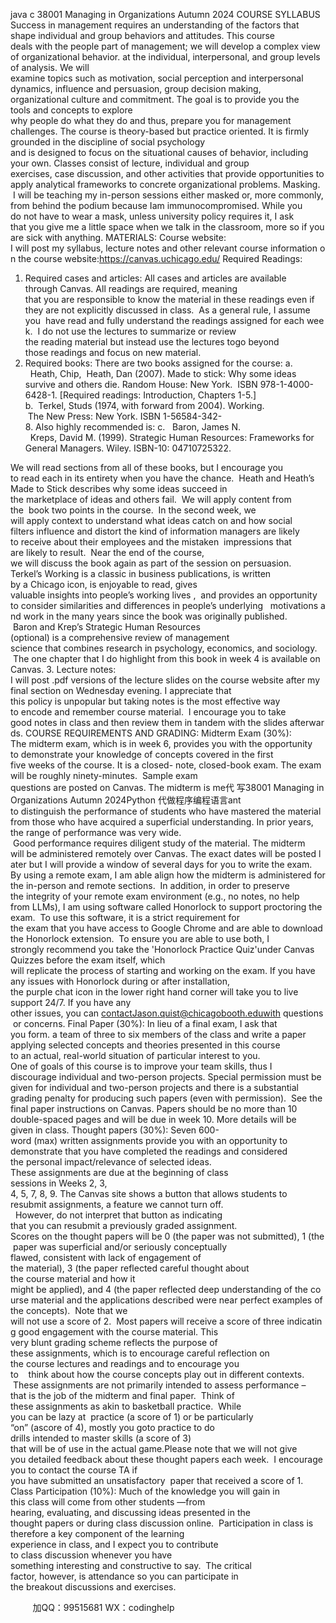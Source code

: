 java c
38001 Managing in Organizations 
Autumn 2024 
COURSE SYLLABUS
Success in management requires an understanding of the factors that shape individual and group behaviors and attitudes. This course deals with the people part of management; we will develop a complex view of organizational behavior. at the individual, interpersonal, and group levels of analysis. We will examine topics such as motivation, social perception and interpersonal dynamics, influence and persuasion, group decision making, organizational culture and commitment.
The goal is to provide you the tools and concepts to explore why people do what they do and thus, prepare you for management challenges. The course is theory-based but practice oriented. It is firmly grounded in the discipline of social psychology and is designed to focus on the situational causes of behavior, including your own.
Classes consist of lecture, individual and group exercises, case discussion, and other activities that provide opportunities to apply analytical frameworks to concrete organizational problems.
Masking.  I will be teaching my in-person sessions either masked or, more commonly, from behind the podium because Iam immunocompromised. While you do not have to wear a mask, unless university policy requires it, I ask that you give me a little space when we talk in the classroom, more so if you are sick with anything.
MATERIALS: 
Course website: 
I will post my syllabus, lecture notes and other relevant course information on the course website:https://canvas.uchicago.edu/ 
Required Readings: 
1. Required cases and articles: All cases and articles are available through Canvas.
All readings are required, meaning that you are responsible to know the material in these readings even if they are not explicitly discussed in class.  As a general rule, I assume you  have read and fully understand the readings assigned for each week.  I do not use the lectures to summarize or review the reading material but instead use the lectures togo beyond those readings and focus on new material.
2. Required books: There are two books assigned for the course:
a.   Heath, Chip,  Heath, Dan (2007). Made to stick: Why some ideas survive and others die. Random House: New York.  ISBN 978-1-4000-6428-1. [Required readings: Introduction, Chapters 1-5.]
b.  Terkel, Studs (1974, with forward from 2004). Working.  The New Press: New York.
ISBN 1-56584-342-8. Also highly recommended is:
c.   Baron, James N.   Kreps, David M. (1999). Strategic Human Resources: Frameworks for General Managers. Wiley. ISBN-10: 04710725322.


We will read sections from all of these books, but I encourage you to read each in its entirety when you have the chance.  Heath and Heath’s Made to Stick describes why some ideas succeed in the marketplace of ideas and others fail.  We will apply content from the  book two points in the course.  In the second week, we will apply context to understand what ideas catch on and how social filters influence and distort the kind of information managers are likely to receive about their employees and the mistaken  impressions that are likely to result.  Near the end of the course, we will discuss the book again as part of the session on persuasion. Terkel’s Working is a classic in business publications, is written by a Chicago icon, is enjoyable to read, gives valuable insights into people’s working lives ,  and provides an opportunity to consider similarities and differences in people’s underlying   motivations and work in the many years since the book was originally published.  Baron and Krep’s Strategic Human Resources (optional) is a comprehensive review of management science that combines research in psychology, economics, and sociology.  The one chapter that I do highlight from this book in week 4 is available on Canvas. 
3. Lecture notes: I will post .pdf versions of the lecture slides on the course website after my final section on Wednesday evening. I appreciate that this policy is unpopular but taking notes is the most effective way to encode and remember course material.  I encourage you to take good notes in class and then review them in tandem with the slides afterwards.
COURSE REQUIREMENTS AND GRADING: Midterm Exam (30%):
The midterm exam, which is in week 6, provides you with the opportunity to demonstrate your knowledge of concepts covered in the first five weeks of the course. It is a closed- note, closed-book exam. The exam will be roughly ninety-minutes.  Sample exam questions are posted on Canvas.
The midterm is me代 写38001 Managing in Organizations Autumn 2024Python
代做程序编程语言ant to distinguish the performance of students who have mastered the material from those who have acquired a superficial understanding. In prior years, the range of performance was very wide.  Good performance requires diligent study of the material.
The midterm will be administered remotely over Canvas. The exact dates will be posted later but I will provide a window of several days for you to write the exam. By using a remote exam, I am able align how the midterm is administered for the in-person and remote sections.  In addition, in order to preserve the integrity of your remote exam environment (e.g., no notes, no help from LLMs), I am using software called Honorlock to support proctoring the exam.  To use this software, it is a strict requirement for the exam that you have access to Google Chrome and are able to download the Honorlock extension.  To ensure you are able to use both, I strongly recommend you take the 'Honorlock Practice Quiz'under Canvas Quizzes before the exam itself, which will replicate the process of starting and working on the exam. 
If you have any issues with Honorlock during or after installation, the purple chat icon in the lower right hand corner will take you to live support 24/7. If you have any other issues, you can contactJason.quist@chicagobooth.eduwith questions or concerns. 
Final Paper (30%):
In lieu of a final exam, I ask that you form. a team of three to six members of the class and write a paper applying selected concepts and theories presented in this course to an actual, real-world situation of particular interest to you. One of goals of this course is to improve your team skills, thus I discourage individual and two-person projects. Special permission must be given for individual and two-person projects and there is a substantial grading penalty for producing such papers (even with permission).  See the final paper instructions on Canvas. Papers should be no more than 10 double-spaced pages and will be due in week 10. More details will be given in class.
Thought papers (30%):
Seven 600-word (max) written assignments provide you with an opportunity to demonstrate that you have completed the readings and considered the personal
impact/relevance of selected ideas. These assignments are due at the beginning of class
sessions in Weeks 2, 3, 4, 5, 7, 8, 9. The Canvas site shows a button that allows students to resubmit assignments, a feature we cannot turn off.   However, do not interpret that
button as indicating that you can resubmit a previously graded assignment.
Scores on the thought papers will be 0 (the paper was not submitted), 1 (the paper was
superficial and/or seriously conceptually flawed, consistent with lack of engagement of the material), 3 (the paper reflected careful thought about the course material and how it
might be applied), and 4 (the paper reflected deep understanding of the course material
and the applications described were near perfect examples of the concepts).  Note that we
will not use a score of 2.  Most papers will receive a score of three indicating good engagement with the course material.
This very blunt grading scheme reflects the purpose of these assignments, which is to
encourage careful reflection on the course lectures and readings and to encourage you to    think about how the course concepts play out in different contexts.  These assignments are not primarily intended to assess performance – that is the job of the midterm and final
paper.  Think of these assignments as akin to basketball practice.  While you can be lazy at  practice (a score of 1) or be particularly “on” (ascore of 4), mostly you goto practice to do drills intended to master skills (a score of 3) that will be of use in the actual game.Please note that we will not give you detailed feedback about these thought papers each week.  I encourage you to contact the course TA if you have submitted an unsatisfactory  paper that received a score of 1.
Class Participation (10%):
Much of the knowledge you will gain in this class will come from other students —from hearing, evaluating, and discussing ideas presented in the thought papers or during class discussion online.  Participation in class is therefore a key component of the learning experience in class, and I expect you to contribute to class discussion whenever you have something interesting and constructive to say.  The critical factor, however, is attendance so you can participate in the breakout discussions and exercises.





         
加QQ：99515681  WX：codinghelp
